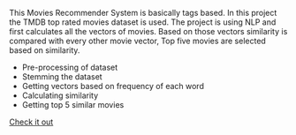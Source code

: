 This Movies Recommender System is basically tags based. In this project the TMDB top rated movies dataset is used. The project is using NLP and first calculates all the vectors of movies. Based on those vectors similarity is compared with every other movie vector, Top five movies are selected based on similarity.

*  Pre-processing of dataset
*  Stemming the dataset 
*  Getting vectors based on frequency of each word
*  Calculating similarity 
*  Getting top 5 similar movies

[Check it out](https://themohal-ml-projects-movie-recommender-system-webapp-h39jbv.streamlit.app)